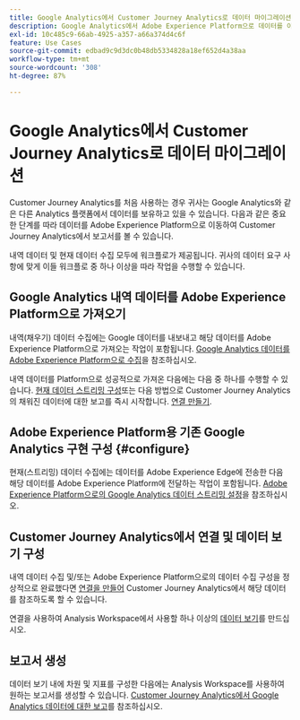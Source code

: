 ```yaml
---
title: Google Analytics에서 Customer Journey Analytics로 데이터 마이그레이션
description: Google Analytics에서 Adobe Experience Platform으로 데이터를 이동하는 방법과 Customer Journey Analytics에서 보고서를 보는 방법에 대한 중요한 워크플로에 대해 알아봅니다.
exl-id: 10c485c9-66ab-4925-a357-a66a374d4c6f
feature: Use Cases
source-git-commit: edbad9c9d3dc0b48db5334828a18ef652d4a38aa
workflow-type: tm+mt
source-wordcount: '308'
ht-degree: 87%

---
```


# Google Analytics에서 Customer Journey Analytics로 데이터 마이그레이션

Customer Journey Analytics를 처음 사용하는 경우 귀사는 Google Analytics와 같은 다른 Analytics 플랫폼에서 데이터를 보유하고 있을 수 있습니다. 다음과 같은 중요한 단계를 따라 데이터를 Adobe Experience Platform으로 이동하여 Customer Journey Analytics에서 보고서를 볼 수 있습니다.

내역 데이터 및 현재 데이터 수집 모두에 워크플로가 제공됩니다. 귀사의 데이터 요구 사항에 맞게 이들 워크플로 중 하나 이상을 따라 작업을 수행할 수 있습니다.

## Google Analytics 내역 데이터를 Adobe Experience Platform으로 가져오기

내역(채우기) 데이터 수집에는 Google 데이터를 내보내고 해당 데이터를 Adobe Experience Platform으로 가져오는 작업이 포함됩니다. [Google Analytics 데이터를 Adobe Experience Platform으로 수집](backfill.md)을 참조하십시오.

내역 데이터를 Platform으로 성공적으로 가져온 다음에는 다음 중 하나를 수행할 수 있습니다. [현재 데이터 스트리밍 구성](streaming.md)또는 다음 방법으로 Customer Journey Analytics의 채워진 데이터에 대한 보고를 즉시 시작합니다. [연결 만들기](/help/connections/create-connection.md).

## Adobe Experience Platform용 기존 Google Analytics 구현 구성 {#configure}

현재(스트리밍) 데이터 수집에는 데이터를 Adobe Experience Edge에 전송한 다음 해당 데이터를 Adobe Experience Platform에 전달하는 작업이 포함됩니다. [Adobe Experience Platform으로의 Google Analytics 데이터 스트리밍 설정](streaming.md)을 참조하십시오.

## Customer Journey Analytics에서 연결 및 데이터 보기 구성

내역 데이터 수집 및/또는 Adobe Experience Platform으로의 데이터 수집 구성을 정상적으로 완료했다면 [연결을 만들어](/help/connections/create-connection.md) Customer Journey Analytics에서 해당 데이터를 참조하도록 할 수 있습니다.

연결을 사용하여 Analysis Workspace에서 사용할 하나 이상의 [데이터 보기](/help/data-views/create-dataview.md)를 만드십시오.

## 보고서 생성

데이터 보기 내에 차원 및 지표를 구성한 다음에는 Analysis Workspace를 사용하여 원하는 보고서를 생성할 수 있습니다. [Customer Journey Analytics에서 Google Analytics 데이터에 대한 보고](report.md)를 참조하십시오.
